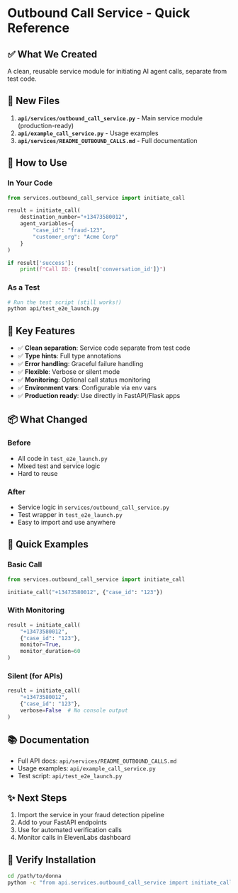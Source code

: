 # Outbound Call Service - Quick Reference

## ✅ What We Created

A clean, reusable service module for initiating AI agent calls, separate from test code.

## 📁 New Files

1. **`api/services/outbound_call_service.py`** - Main service module (production-ready)
2. **`api/example_call_service.py`** - Usage examples
3. **`api/services/README_OUTBOUND_CALLS.md`** - Full documentation

## 🎯 How to Use

### In Your Code

```python
from services.outbound_call_service import initiate_call

result = initiate_call(
    destination_number="+13473580012",
    agent_variables={
        "case_id": "fraud-123",
        "customer_org": "Acme Corp"
    }
)

if result['success']:
    print(f"Call ID: {result['conversation_id']}")
```

### As a Test

```bash
# Run the test script (still works!)
python api/test_e2e_launch.py
```

## 🔑 Key Features

- ✅ **Clean separation**: Service code separate from test code
- ✅ **Type hints**: Full type annotations
- ✅ **Error handling**: Graceful failure handling
- ✅ **Flexible**: Verbose or silent mode
- ✅ **Monitoring**: Optional call status monitoring
- ✅ **Environment vars**: Configurable via env vars
- ✅ **Production ready**: Use directly in FastAPI/Flask apps

## 📦 What Changed

### Before
- All code in `test_e2e_launch.py`
- Mixed test and service logic
- Hard to reuse

### After
- Service logic in `services/outbound_call_service.py`
- Test wrapper in `test_e2e_launch.py`
- Easy to import and use anywhere

## 🚀 Quick Examples

### Basic Call
```python
from services.outbound_call_service import initiate_call

initiate_call("+13473580012", {"case_id": "123"})
```

### With Monitoring
```python
result = initiate_call(
    "+13473580012",
    {"case_id": "123"},
    monitor=True,
    monitor_duration=60
)
```

### Silent (for APIs)
```python
result = initiate_call(
    "+13473580012",
    {"case_id": "123"},
    verbose=False  # No console output
)
```

## 📚 Documentation

- Full API docs: `api/services/README_OUTBOUND_CALLS.md`
- Usage examples: `api/example_call_service.py`
- Test script: `api/test_e2e_launch.py`

## ✨ Next Steps

1. Import the service in your fraud detection pipeline
2. Add to your FastAPI endpoints
3. Use for automated verification calls
4. Monitor calls in ElevenLabs dashboard

## 🧪 Verify Installation

```bash
cd /path/to/donna
python -c "from api.services.outbound_call_service import initiate_call; print('✅ Ready!')"
```

